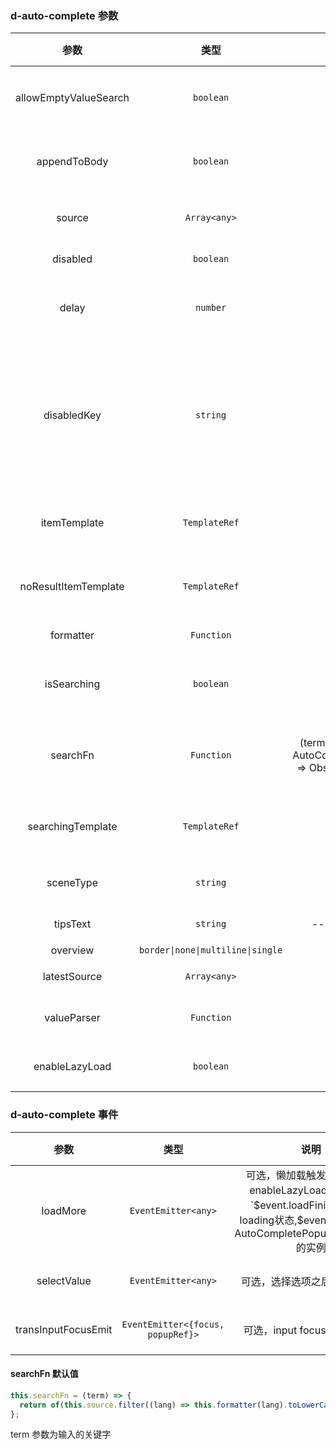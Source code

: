 ### d-auto-complete 参数

|         参数          |      类型  |    默认     | 说明      | 跳转 Demo          |
| :---: | :---------------: | :-----------------: | :------------------------ | ------------ |
| allowEmptyValueSearch |    `boolean`    |    false    | 可选，在绑定的输入框 value 为空时，是否进行搜索提示操作      | [自定义模板展示](/components/auto-complete/demo#auto-custom) |
|     appendToBody      |    `boolean`    |    false    | 可选，下拉弹出是否 append to body     | [自定义模板展示](/components/auto-complete/demo#auto-custom) |
|        source         |  `Array<any>`   |     --      | 必选，有 searchFn 的情况下可以不必选           | [基本用法](/components/auto-complete/demo#basic-usage)       |
|       disabled        |    `boolean`    |    false    | 可选，是否禁止指令      | [设置禁用](/components/auto-complete/demo#auto-disable)      |
|         delay         |    `number`     |     300     | 可选，只有在 delay 时间经过后并且输入新值，才做搜索查询      |[自定义模板展示](/components/auto-complete/demo#auto-custom) |
|      disabledKey      |    `string`     |     --      | 可选，禁用单个选项;当传入资源 source 选项类型为对象,比如设置为'disabled',则当对象的 disable 属性为 true 时，比如{label: xxx, disabled: true},该选项将禁用 | [设置禁用](/components/auto-complete/demo#auto-disable)      |
|     itemTemplate      |  `TemplateRef`  |     --      | 可选，自定义展示模板    | [自定义模板展示](/components/auto-complete/demo#auto-custom) |
| noResultItemTemplate  |  `TemplateRef`  |     --      | 可选，没有匹配项的展示结果       | [自定义模板展示](/components/auto-complete/demo#auto-custom) |
|       formatter       |   `Function`    |     --      | 可选，格式化函数        | [设置禁用](/components/auto-complete/demo#auto-disable)      |
|      isSearching      |    `boolean`    |    false    | 可选，是否在搜索中，用于控制 searchingTemplate 是否显示      | [自定义模板展示](/components/auto-complete/demo#auto-custom) |
|       searchFn        |   `Function`    | (term: string, target?: AutoCompleteDirective) => Observable<any[]> | 可选，自定义搜索过滤    | [自定义数据匹配方法](/components/auto-complete/demo#auto-object)  |
|   searchingTemplate   |  `TemplateRef`  |     --      | 可选，自定义搜索中显示模板       | [自定义模板展示](/components/auto-complete/demo#auto-custom) |
|       sceneType       |    `string`     |     --      | 可选，值为 select、suggest       | [启用懒加载](/components/auto-complete/demo#auto-lazy-load) |
|       tipsText        |    `string`     |     -- latestSource     | 可选，提示文字          | [设置禁用](/components/auto-complete/demo#auto-disable)      |
|       overview        | `border\|none\|multiline\|single` |     --      | 可选（不推荐）      | 
|     latestSource      |  `Array<any>`   |     --      | 可选， 最近输入         | [最近输入](/components/auto-complete/demo#auto-latest)      |
|     valueParser      |  `Function`   |     --      | 可选， 对选中后数据进行处理         | [启用懒加载](/components/auto-complete/demo#auto-lazy-load)      |
|    enableLazyLoad     |    `boolean`    |    false    | 可选，是否允许懒加载    | [启用懒加载](/components/auto-complete/demo#auto-lazy-load) |

### d-auto-complete 事件

|   参数   |        类型         |  说明        | 跳转 Demo |
| :------: | :-----------------: | :--: | :---------------------------- | 
| loadMore | `EventEmitter<any>` |   可选，懒加载触发事件，配合 enableLazyLoad 使用,使用\`$event.loadFinish()\`关闭loading状态,$event 为弹窗组件 AutoCompletePopupComponent 的实例 | [启用懒加载](/components/auto-complete/demo#auto-lazy-load) |
|      selectValue      |   `EventEmitter<any>`    |  可选，选择选项之后的回调函数          | [启用懒加载](/components/auto-complete/demo#auto-lazy-load) |
|  transInputFocusEmit  |   `EventEmitter<{focus, popupRef}>`    |   可选，input focus 时回调函数        | [启用懒加载](/components/auto-complete/demo#auto-lazy-load) |

#### searchFn 默认值

```javascript
this.searchFn = (term) => {
  return of(this.source.filter((lang) => this.formatter(lang).toLowerCase().indexOf(term.toLowerCase()) !== -1));
};
```

term 参数为输入的关键字
